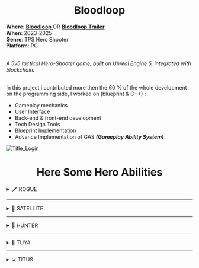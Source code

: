 <h1 align="center"> Bloodloop </h1>
<b>Where</b>: <a href="https://www.bloodloop.com/home"> <b>Bloodloop</b> </a> OR  <a href="https://www.youtube.com/watch?v=hSj4-CQ8qsE"> <b>Bloodloop Trailer</b> </a>  <br />
<b>When</b>: 2023-2025 <br />
<b>Genre</b>: TPS Hero Shooter  <br />
<b>Platform</b>: PC <br /><br />
  
<i> A 5v5 tactical Hero-Shooter game, built on Unreal Engine 5, integrated with blockchain.</i> <br /><br />


In this project i contributed more then the 60 % of the whole development on the programming side, I worked on (blueprint & C++) :

- Gameplay mechanics
- User Interface
- Back-end & front-end development
- Tech Design Tools
- Blueprint Implementation
- Advance Implementation of GAS _**(Gameplay Ability System)**_ 


![Title_Login](https://github.com/user-attachments/assets/8af4e79e-33b4-40aa-9e81-8251b9beec81)








<h1 align="center"> Here Some Hero Abilities </h1>  


<details><summary>🗡️ ROGUE</summary>

### Behind You
<p align="center">
  <a href="https://github.com/user-attachments/files/22663146/BLGameplayAbility_BehindYou.txt"> BLGameplayAbility_BehindYou code extract </a><br />
</p>

* **Type**: Attack Ability  
* **Mechanics**:  
  - Uses an asynchronous target actor to scan enemies within `BehindYouMaxRange`.  
  - Teleports the rogue behind the target.  
  - Applies temporary effects to allow a “back teleport” within `BehindYouBackTeleportTimeWindow`.  
* **Blueprints / Cues**:  
  - Spawns preview: `BP_BL_Rogue_PlacingPreview_BackTeleport`.  
  - Triggers teleport gameplay cues.  

---

### Cloaking Device
<p align="center">
  <a href="https://github.com/user-attachments/files/22663198/BLGameplayAbility_Invisibility.txt"> BLGameplayAbility_Invisibility code extract </a><br />
</p>

* **Type**: Stealth Ability  
* **Mechanics**:  
  - Plays invisibility montage on activation.  
  - Applies controlled delay: `GE_SkillActivationDelay`.  
  - Grants speed boost: `GE_SpeedBoostCloakingDevice`.  
  - Starts invisibility effect: `CGE_Skill_Invisibility` (plus a dedicated custom component).  
* **Sync**:  
  - FMOD audio.  
  - Server-side ability ending management.  

---

### Frag Grenade
<p align="center">
  <a href="https://github.com/user-attachments/files/22663212/BLGameplayAbility_FragGranade.txt"> BLGameplayAbility_FragGranade code extract </a><br />
</p>

* **Type**: Manual Targeting Ability  
* **Mechanics**:  
  - Trajectory preview.  
  - Awaits confirmation: `WaitTargetData / WaitInputRelease` async functions.  
  - Spawns real projectile: `BP_BL_Granade`.  

<p align="center">
  <video src="https://github.com/user-attachments/assets/bc636573-9d6c-427b-8fe0-b12206f64d27" width="400" controls></video>
</p>

</details>

---

<details><summary>🚀 SATELLITE</summary>

### Orbital Strike
<p align="center">
  <a href="https://github.com/user-attachments/files/22662968/BLGameplayAbility_OrbitalStrike.txt"> BLGameplayAbility_OrbitalStrike code extract </a><br />
</p>

* **Type**: Two-Phase Ability  
* **Phases**:  
  - Selection: async task with predicted ground sphere trace and preview target actor.  
  - Confirmation: `Wait Input Pressed (Confirm)`.  
  - Activation: scans enemies within a cylinder-shaped radius.  
* **Effects**:  
  - Applies damage effect: `GE_OrbitalStrikeDamage` (based on `GE_BaseDamage`).  
  - Area of effect defined by `OrbitalStrikeRadius`.  

---

### Nursery
<p align="center">
  <a href="https://github.com/user-attachments/files/22663067/BLGameplayAbility_Nursery.txt"> BLGameplayAbility_Nursery code extract </a><br />
</p>

* **Type**: Support / Healing Station (Two-phase)  
* **Mechanics**:  
  - Spawns healing station: `BP_BL_HealingStation`.  
  - Uses dedicated asynchronous trace to check placement.  
  - Heals allies (`GE_Heal`) within `HealingRadius`.  
* **FX**: Looped audio and visuals until destroyed or ended (looping gameplay cue).  

---

### The Great Scan
* **Type**: Scanning Ability / Burst activation  
* **Mechanics**:  
  - Plays scanning montage.  
  - Applies timed gameplay effect with “Spotted” status and integrated GC execution.  
  - Uses gameplay cue: `GameplayCue.Hero.Skill.TheGreatScan`.  
* **Team Effect**: Reveals detected enemies to the entire team.  

<p align="center">
  <video src="https://github.com/user-attachments/assets/1b8cac23-91cf-4fcb-b694-1696b3a99d09" width="400" controls></video>
</p>

</details>

---

<details><summary>🏹 HUNTER</summary>

### Sixth Sense
* **Type**: Detection Ability  
* **Mechanics**:  
  - Spawns attached volume: `BP_SixSenseVolume`.  
  - Applies “Spotted” effect: `GE_Spotted_Local` (only for local client, not visible to enemies/allies).  
  - Handles enter/exit and related gameplay cues.  
* **FX**: Audio and visual support configured in the ability.  

---

### Arrow Storm
* **Type**: Ultimate  
* **Mechanics**:  
  - Controlled by `ArrowStormDuration` and `ArrowStormFireRate`.  
  - Applies gameplay effect via set-by-caller: `GE_ArrowStorm`.  
  - Executes synchronized bow/weapon montages.  
  - Uses tags to commit cooldown and reset ultimate handler.  

---

### Mines
* **Type**: Deployable Trap  
* **Mechanics**:  
  - Manages multiple charges: `MineCharges`.  
  - Placement range control.  
  - Prevents team kills with targeting filter: `BlTargetDataFilter_OnTeam`.  

<p align="center">
  <video src="https://github.com/user-attachments/assets/a05914e1-e70d-45ed-b92c-e22fd9613b39" width="400" controls></video>
</p>

</details>

---

<details><summary>🔮 TUYA</summary>

### Psyonic Throw
* **Type**: Projectile Attack  
* **Mechanics**:  
  - Controlled by tags and `Event.Montage.PsyonicThrow`.  
  - Applies impact + slow: `Effect.PsyonicThrow`, `.SpeedDebuff`.  
  - Uses dedicated collision profiles: `PsyonicOrbFFA`, `TeamA`, `TeamB`.  
* **Team Safety**: Prevents friendly fire.  

---

### Primordial Shield
<p align="center">
  <a href="https://github.com/user-attachments/files/22663288/BLGameplayAbility_PrimordialShield.txt"> BLGameplayAbility_PrimordialShield code extract </a><br />
</p>

* **Type**: Protective Ability  
* **Mechanics**:  
  - Uses tags, input, and gameplay cue: `GameplayCue.Hero.Skill.PrimordialShield`.  
  - Applies a gameplay effect that increases the `Shield` attribute (based on hero attribute set).  
  - Collision channels: `ShieldTeamA/B`.  
* **Effect**: Erects barriers protecting allies by filtering friend/enemy projectiles.  

---

### Transcendence Ray
<p align="center">
  <a href="https://github.com/user-attachments/files/22663301/BLGameplayAbility_TrascendenceRay.txt"> BLGameplayAbility_TranscendenceRay code extract </a><br />
</p>

* **Type**: Channeled Ability  
* **Mechanics**:  
  - Dedicated skill/input tags and its own gameplay cue (looping GCs).  
  - Applies gameplay effects for channeling + slow debuff.  
* **Collision**:  
  - Profile `TranscendenceRay` ensures the beam only affects valid targets.  

<p align="center">
  <video src="https://github.com/user-attachments/assets/d2843428-0f77-489b-bbb6-619f4635263e" width="400" controls></video>
</p>

</details>

---

<details><summary>⚔️ TITUS</summary>

<p align="center">
  <video src="https://github.com/user-attachments/assets/acc904fb-511a-4a26-8ef9-e184dd560f8c" width="400" controls></video>
</p>

</details>

